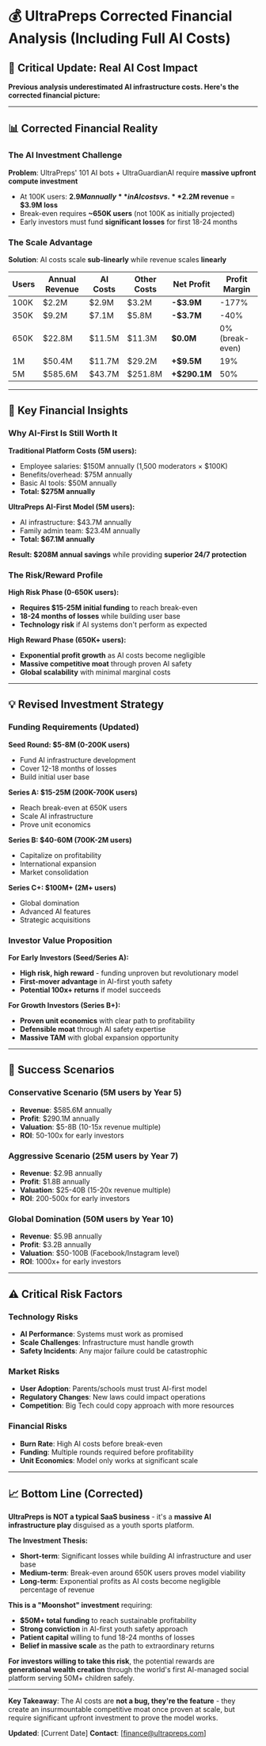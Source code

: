 # 💰 UltraPreps Corrected Financial Analysis (Including Full AI Costs)

## 🚨 Critical Update: Real AI Cost Impact

**Previous analysis underestimated AI infrastructure costs. Here's the corrected financial picture:**

---

## 📊 Corrected Financial Reality

### **The AI Investment Challenge**

**Problem**: UltraPreps' 101 AI bots + UltraGuardianAI require **massive upfront compute investment**
- At 100K users: **$2.9M annually** in AI costs vs. **$2.2M revenue** = **$3.9M loss**
- Break-even requires **~650K users** (not 100K as initially projected)
- Early investors must fund **significant losses** for first 18-24 months

### **The Scale Advantage** 

**Solution**: AI costs scale **sub-linearly** while revenue scales **linearly**

| Users | Annual Revenue | AI Costs | Other Costs | Net Profit | Profit Margin |
|-------|----------------|----------|-------------|-------------|---------------|
| 100K | $2.2M | $2.9M | $3.2M | **-$3.9M** | -177% |
| 350K | $9.2M | $7.1M | $5.8M | **-$3.7M** | -40% |
| 650K | $22.8M | $11.5M | $11.3M | **$0.0M** | 0% (break-even) |
| 1M | $50.4M | $11.7M | $29.2M | **+$9.5M** | 19% |
| 5M | $585.6M | $43.7M | $251.8M | **+$290.1M** | 50% |

---

## 🎯 Key Financial Insights

### **Why AI-First Is Still Worth It**

**Traditional Platform Costs (5M users):**
- Employee salaries: $150M annually (1,500 moderators × $100K)
- Benefits/overhead: $75M annually  
- Basic AI tools: $50M annually
- **Total: $275M annually**

**UltraPreps AI-First Model (5M users):**
- AI infrastructure: $43.7M annually
- Family admin team: $23.4M annually
- **Total: $67.1M annually**

**Result: $208M annual savings** while providing **superior 24/7 protection**

### **The Risk/Reward Profile**

**High Risk Phase (0-650K users):**
- **Requires $15-25M initial funding** to reach break-even
- **18-24 months of losses** while building user base
- **Technology risk** if AI systems don't perform as expected

**High Reward Phase (650K+ users):**
- **Exponential profit growth** as AI costs become negligible
- **Massive competitive moat** through proven AI safety
- **Global scalability** with minimal marginal costs

---

## 💡 Revised Investment Strategy

### **Funding Requirements (Updated)**

**Seed Round: $5-8M (0-200K users)**
- Fund AI infrastructure development
- Cover 12-18 months of losses
- Build initial user base

**Series A: $15-25M (200K-700K users)**  
- Reach break-even at 650K users
- Scale AI infrastructure
- Prove unit economics

**Series B: $40-60M (700K-2M users)**
- Capitalize on profitability
- International expansion
- Market consolidation

**Series C+: $100M+ (2M+ users)**
- Global domination
- Advanced AI features
- Strategic acquisitions

### **Investor Value Proposition**

**For Early Investors (Seed/Series A):**
- **High risk, high reward** - funding unproven but revolutionary model
- **First-mover advantage** in AI-first youth safety
- **Potential 100x+ returns** if model succeeds

**For Growth Investors (Series B+):**
- **Proven unit economics** with clear path to profitability
- **Defensible moat** through AI safety expertise
- **Massive TAM** with global expansion opportunity

---

## 🚀 Success Scenarios

### **Conservative Scenario (5M users by Year 5)**
- **Revenue**: $585.6M annually
- **Profit**: $290.1M annually  
- **Valuation**: $5-8B (10-15x revenue multiple)
- **ROI**: 50-100x for early investors

### **Aggressive Scenario (25M users by Year 7)**
- **Revenue**: $2.9B annually
- **Profit**: $1.8B annually
- **Valuation**: $25-40B (15-20x revenue multiple)  
- **ROI**: 200-500x for early investors

### **Global Domination (50M users by Year 10)**
- **Revenue**: $5.9B annually
- **Profit**: $3.2B annually
- **Valuation**: $50-100B (Facebook/Instagram level)
- **ROI**: 1000x+ for early investors

---

## ⚠️ Critical Risk Factors

### **Technology Risks**
- **AI Performance**: Systems must work as promised
- **Scale Challenges**: Infrastructure must handle growth
- **Safety Incidents**: Any major failure could be catastrophic

### **Market Risks**  
- **User Adoption**: Parents/schools must trust AI-first model
- **Regulatory Changes**: New laws could impact operations
- **Competition**: Big Tech could copy approach with more resources

### **Financial Risks**
- **Burn Rate**: High AI costs before break-even
- **Funding**: Multiple rounds required before profitability
- **Unit Economics**: Model only works at significant scale

---

## 📈 Bottom Line (Corrected)

**UltraPreps is NOT a typical SaaS business** - it's a **massive AI infrastructure play** disguised as a youth sports platform.

**The Investment Thesis:**
- **Short-term**: Significant losses while building AI infrastructure and user base
- **Medium-term**: Break-even around 650K users proves model viability  
- **Long-term**: Exponential profits as AI costs become negligible percentage of revenue

**This is a "Moonshot" investment** requiring:
- **$50M+ total funding** to reach sustainable profitability
- **Strong conviction** in AI-first youth safety approach
- **Patient capital** willing to fund 18-24 months of losses
- **Belief in massive scale** as the path to extraordinary returns

**For investors willing to take this risk**, the potential rewards are **generational wealth creation** through the world's first AI-managed social platform serving 50M+ children safely.

---

**Key Takeaway**: The AI costs are **not a bug, they're the feature** - they create an insurmountable competitive moat once proven at scale, but require significant upfront investment to prove the model works.

**Updated**: [Current Date]
**Contact**: [finance@ultrapreps.com] 